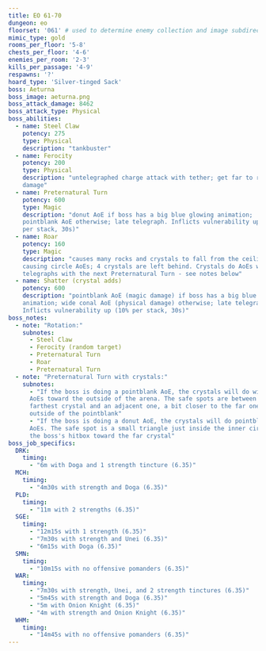 ```yaml
---
title: EO 61-70
dungeon: eo
floorset: '061' # used to determine enemy collection and image subdirectory
mimic_type: gold
rooms_per_floor: '5-8'
chests_per_floor: '4-6'
enemies_per_room: '2-3'
kills_per_passage: '4-9'
respawns: '?'
hoard_type: 'Silver-tinged Sack'
boss: Aeturna
boss_image: aeturna.png
boss_attack_damage: 8462
boss_attack_type: Physical
boss_abilities:
  - name: Steel Claw
    potency: 275
    type: Physical
    description: "tankbuster"
  - name: Ferocity
    potency: 200
    type: Physical
    description: "untelegraphed charge attack with tether; get far to reduce
    damage"
  - name: Preternatural Turn
    potency: 600
    type: Magic
    description: "donut AoE if boss has a big blue glowing animation;
    pointblank AoE otherwise; late telegraph. Inflicts vulnerability up (10%
    per stack, 30s)"
  - name: Roar
    potency: 160
    type: Magic
    description: "causes many rocks and crystals to fall from the ceiling
    causing circle AoEs; 4 crystals are left behind. Crystals do AoEs with late
    telegraphs with the next Preternatural Turn - see notes below"
  - name: Shatter (crystal adds)
    potency: 600
    description: "pointblank AoE (magic damage) if boss has a big blue glowing
    animation; wide conal AoE (physical damage) otherwise; late telegraph.
    Inflicts vulnerability up (10% per stack, 30s)"
boss_notes:
  - note: "Rotation:"
    subnotes:
      - Steel Claw
      - Ferocity (random target)
      - Preternatural Turn
      - Roar
      - Preternatural Turn
  - note: "Preternatural Turn with crystals:"
    subnotes:
      - "If the boss is doing a pointblank AoE, the crystals will do wide conal
      AoEs toward the outside of the arena. The safe spots are between the
      farthest crystal and an adjacent one, a bit closer to the far one and
      outside of the pointblank"
      - "If the boss is doing a donut AoE, the crystals will do pointblank
      AoEs. The safe spot is a small triangle just inside the inner circle of
      the boss's hitbox toward the far crystal"
boss_job_specifics:
  DRK:
    timing:
      - "6m with Doga and 1 strength tincture (6.35)"
  MCH:
    timing:
      - "4m30s with strength and Doga (6.35)"
  PLD:
    timing:
      - "11m with 2 strengths (6.35)"
  SGE:
    timing:
      - "12m15s with 1 strength (6.35)"
      - "7m30s with strength and Unei (6.35)"
      - "6m15s with Doga (6.35)"
  SMN:
    timing:
      - "10m15s with no offensive pomanders (6.35)"
  WAR:
    timing:
      - "7m30s with strength, Unei, and 2 strength tinctures (6.35)"
      - "5m45s with strength and Doga (6.35)"
      - "5m with Onion Knight (6.35)"
      - "4m with strength and Onion Knight (6.35)"
  WHM:
    timing:
      - "14m45s with no offensive pomanders (6.35)"
---
```

